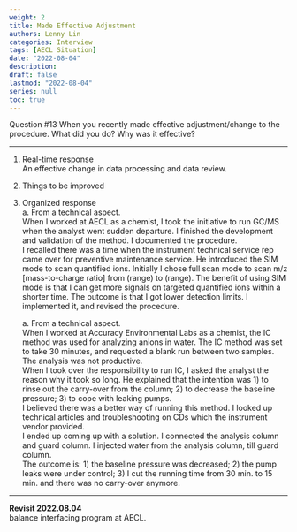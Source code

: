```yaml
---
weight: 2
title: Made Effective Adjustment
authors: Lenny Lin
categories: Interview
tags: [AECL Situation]
date: "2022-08-04"
description: 
draft: false
lastmod: "2022-08-04"
series: null
toc: true
---
```


Question #13 When you recently made effective adjustment/change to the procedure.  What did you do? Why was it effective?
<!--more-->

---	 
1. Real-time response  
	An effective change in data processing and data review.  
	 
2. Things to be improved  
		 
3. Organized response  
	a. From a technical aspect.  
	When I worked at AECL as a chemist, I took the initiative to run GC/MS when the analyst went sudden departure. I finished the development and validation of the method. I documented the procedure.  
	I recalled there was a time when the instrument technical service rep came over for preventive maintenance service.  He introduced the SIM mode to scan quantified ions.  Initially I chose full scan mode to scan m/z [mass-to-charge ratio] from (range) to (range).  The benefit of using SIM mode is that I can get more signals on targeted quantified ions within a shorter time.  The outcome is that I got lower detection limits.  I implemented it, and revised the procedure.  
	 
	a. From a technical aspect.  
	When I worked at Accuracy Environmental Labs as a chemist, the IC method was used for analyzing anions in water. The IC method was set to take 30 minutes, and requested a blank run between two samples.  The analysis was not productive.  
	When I took over the responsibility to run IC, I asked the analyst the reason why it took so long.  He explained that the intention was 1) to rinse out the carry-over from the column; 2) to decrease the baseline pressure; 3) to cope with leaking pumps.  
	I believed there was a better way of running this method.  I looked up technical articles and troubleshooting on CDs which the instrument vendor provided.  
	I ended up coming up with a solution.  I connected the analysis column and guard column. I injected water from the analysis column, till guard column.  
	The outcome is: 1) the baseline pressure was decreased; 2) the pump leaks were under control; 3) I cut the running time from 30 min. to 15 min. and there was no carry-over anymore.  

---
**Revisit 2022.08.04**  
balance interfacing program at AECL.



